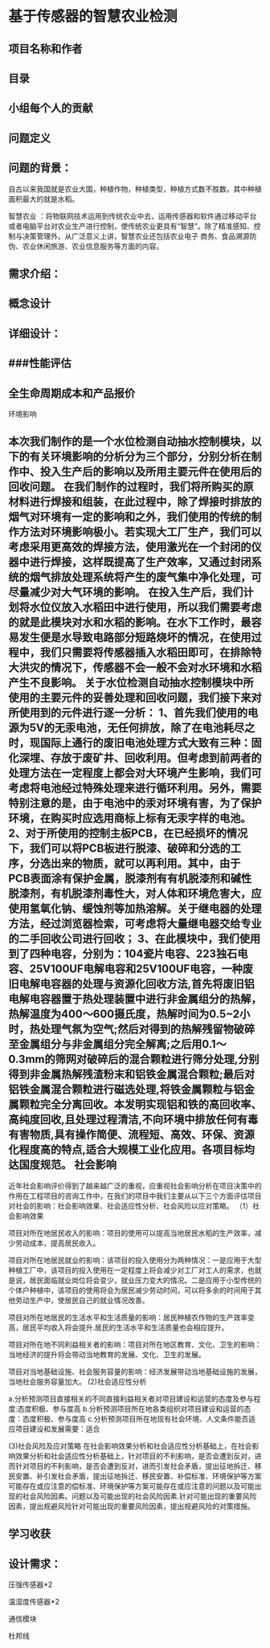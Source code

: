 基于传感器的智慧农业检测
=====
项目名称和作者
----
目录
----
小组每个人的贡献
----
问题定义
----
问题的背景：
---
自古以来我国就是农业大国，种植作物，种植类型，种植方式数不胜数。其中种植面积最大的就是水稻。

智慧农业 ：将物联网技术运用到传统农业中去，运用传感器和软件通过移动平台或者电脑平台对农业生产进行控制，使传统农业更具有“智慧”。除了精准感知、控制与决策管理外，从广泛意义上讲，智慧农业还包括农业电子
商务、食品溯源防伪、农业休闲旅游、农业信息服务等方面的内容。

需求介绍：
----
概念设计
----
详细设计：
----
###性能评估
----
全生命周期成本和产品报价
----
环境影响

本次我们制作的是一个水位检测自动抽水控制模块，以下的有关环境影响的分析分为三个部分，分别分析在制作中、投入生产后的影响以及所用主要元件在使用后的回收问题。
在我们制作的过程时，我们将所购买的原材料进行焊接和组装，在此过程中，除了焊接时排放的烟气对环境有一定的影响和之外，我们使用的传统的制作方法对环境影响极小。若实现大工厂生产，我们可以考虑采用更高效的焊接方法，使用激光在一个封闭的仪器中进行焊接，这样既提高了生产效率，又通过封闭系统的烟气排放处理系统将产生的废气集中净化处理，可尽量减少对大气环境的影响。
在投入生产后，我们计划将水位仪放入水稻田中进行使用，所以我们需要考虑的就是此模块对水和水稻的影响。在水下工作时，最容易发生便是水导致电路部分短路烧坏的情况，在使用过程中，我们只需要将传感器插入水稻田即可，在排除特大洪灾的情况下，传感器不会一般不会对水环境和水稻产生不良影响。 
关于水位检测自动抽水控制模块中所使用的主要元件的妥善处理和回收问题，我们接下来对所使用到的元件进行逐一分析：
1、首先我们使用的电源为5V的无汞电池，无任何排放，除了在电池耗尽之时，现国际上通行的废旧电池处理方式大致有三种：固化深埋、存放于废矿井、回收利用。但考虑到前两者的处理方法在一定程度上都会对大环境产生影响，我们可考虑将电池经过特殊处理来进行循环利用。另外，需要特别注意的是，由于电池中的汞对环境有害，为了保护环境，在购买时应选用商标上标有无汞字样的电池。
2、对于所使用的控制主板PCB，在已经损坏的情况下，我们可以将PCB板进行脱漆、破碎和分选的工序，分选出来的物质，就可以再利用。其中，由于PCB表面涂有保护金属，脱漆剂有有机脱漆剂和碱性脱漆剂，有机脱漆剂毒性大，对人体和环境危害大，应使用氢氧化钠、缓蚀剂等加热溶解。关于继电器的处理方法，经过浏览器检索，可考虑将大量继电器交给专业的二手回收公司进行回收；
3、在此模块中，我们使用到了四种电容，分别为：104瓷片电容、223独石电容、25V100UF电解电容和25V100UF电容，一种废旧电解电容器的处理与资源化回收方法,首先将废旧铝电解电容器置于热处理装置中进行非金属组分的热解，热解温度为400～600摄氏度，热解时间为0.5~2小时，热处理气氛为空气;然后对得到的热解残留物破碎至金属组分与非金属组分完全解离;之后用0.1～0.3mm的筛网对破碎后的混合颗粒进行筛分处理,分别得到非金属热解残渣粉末和铝铁金属混合颗粒;最后对铝铁金属混合颗粒进行磁选处理,将铁金属颗粒与铝金属颗粒完全分离回收。本发明实现铝和铁的高回收率、高纯度回收,且处理过程清洁,不向环境中排放任何有毒有害物质,具有操作简便、流程短、高效、环保、资源化程度高的特点,适合大规模工业化应用。各项目标均达国度规范。
社会影响 
----
近年社会影响评价得到了越来越广泛的重视，应重视社会影响分析在项目决策中的作用在工程项目的咨询工作中，在我们的项目中我们主要从以下三个方面评估项目对社会的影响：社会影响效果、社会适应性分析、社会风险以应对策略。
（1）社会影响效果

  项目对所在地居民收入的影响：项目的使用可以提高当地居民水稻的生产效率，减少劳动成本，提高居民收入。
  
  项目对所在地居民就业的影响：该项目的投入使用分为两种情况：一是应用于大型种植工厂中，该项目的投入使用在一定程度上将会减少对工厂对工人的需求，也就是说，居民面临就业岗位将会变少，就业压力变大的情况。二是应用于小型传统的个体户种植中，该项目的使用将会为居民减少劳动时间，可以将多余的时间用于其他劳动生产中，使居民自己的就业情况改善。

  项目对所在地居民的生活水平和生活质量的影响：居民种植农作物的生产效率变高，居民平均收入将会提升.居民的生活水平和生活质量也会相应提升。
  
  项目对所在地不同利益相关者的影响：项目对所在地区教育、文化、卫生的影响：当地经济的提升将会带动当地教育的发展、文化、卫生的发展。
  
  项目对当地基础设施、社会服务容量的影响：经济发展带动当地基础设施的发展，当地社会服务容量加大。
(2)社会适应性分析

a.分析预测项目直接相关的不同直接利益相关者对项目建设和运营的态度及参与程度:态度积极、参与度高
b.分析预测项目所在地各类组织对项目建设和运营的态度：态度积极、参与度高
c.分析预测项目所在地现有社会环境、人文条件能否适应项目建设和发展需要：适合

(3)社会风险及应对策略
  在社会影响效果分析和社会适应性分析基础上，在社会影响效果分析和社会适应性分析基础上，针对项目的不利影响，是否会遭到反对，进而针对项目的不利影响，是否会遭到反对，进而引发社会矛盾，提出征地拆迁、移民安置、补引发社会矛盾，提出征地拆迁、移民安置、补偿标准、环境保护等方案可能存在或应注意的偿标准、环境保护等方案可能存在或应注意的问题以及可能出现的社会风险因素。问题以及可能出现的社会风险因素.针对可能出现的重要风险因素，提出规避风险针对可能出现的重要风险因素，提出规避风险的对策措施。

学习收获
----
设计需求：
----
压强传感器*2

温湿度传感器*2

通信模块

杜邦线


